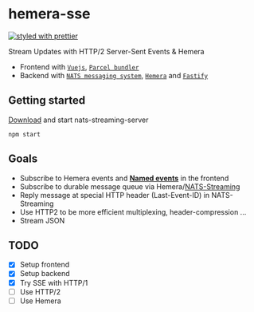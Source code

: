 # hemera-sse
[![styled with prettier](https://img.shields.io/badge/styled_with-prettier-ff69b4.svg)](#badge)

Stream Updates with HTTP/2 Server-Sent Events & Hemera

* Frontend with [`Vuejs`](https://vuejs.org/), [`Parcel bundler`](https://parceljs.org/)
* Backend with [`NATS messaging system`](https://nats.io/), [`Hemera`](https://hemerajs.github.io/hemera/) and [`Fastify`](https://www.fastify.io/)

## Getting started

[Download](http://nats.io/download/nats-io/nats-streaming-server/) and start nats-streaming-server

```
npm start
```

## Goals

* Subscribe to Hemera events and **[Named events](https://developer.mozilla.org/en-US/docs/Web/API/Server-sent_events/Using_server-sent_events)** in the frontend
* Subscribe to durable message queue via Hemera/[NATS-Streaming](https://github.com/hemerajs/hemera-nats-streaming)
* Reply message at special HTTP header (Last-Event-ID) in NATS-Streaming
* Use HTTP2 to be more efficient multiplexing, header-compression ...
* Stream JSON

## TODO

- [X] Setup frontend
- [X] Setup backend
- [X] Try SSE with HTTP/1
- [ ] Use HTTP/2
- [ ] Use Hemera
